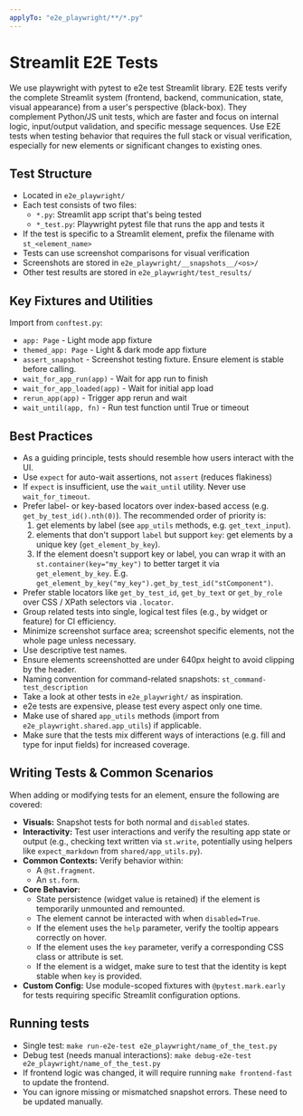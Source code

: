 ```yaml
---
applyTo: "e2e_playwright/**/*.py"
---
```


# Streamlit E2E Tests

We use playwright with pytest to e2e test Streamlit library. E2E tests verify the complete Streamlit system (frontend, backend, communication, state, visual appearance) from a user's perspective (black-box). They complement Python/JS unit tests, which are faster and focus on internal logic, input/output validation, and specific message sequences. Use E2E tests when testing behavior that requires the full stack or visual verification, especially for new elements or significant changes to existing ones.

## Test Structure

- Located in `e2e_playwright/`
- Each test consists of two files:
  - `*.py`: Streamlit app script that's being tested
  - `*_test.py`: Playwright pytest file that runs the app and tests it
- If the test is specific to a Streamlit element, prefix the filename with `st_<element_name>`
- Tests can use screenshot comparisons for visual verification
- Screenshots are stored in `e2e_playwright/__snapshots__/<os>/`
- Other test results are stored in `e2e_playwright/test_results/`

## Key Fixtures and Utilities

Import from `conftest.py`:

- `app: Page` - Light mode app fixture
- `themed_app: Page` - Light & dark mode app fixture
- `assert_snapshot` - Screenshot testing fixture. Ensure element is stable before calling.
- `wait_for_app_run(app)` - Wait for app run to finish
- `wait_for_app_loaded(app)` - Wait for initial app load
- `rerun_app(app)` - Trigger app rerun and wait
- `wait_until(app, fn)` - Run test function until True or timeout

## Best Practices

- As a guiding principle, tests should resemble how users interact with the UI.
- Use `expect` for auto-wait assertions, not `assert` (reduces flakiness)
- If `expect` is insufficient, use the `wait_until` utility. Never use `wait_for_timeout`.
- Prefer label- or key-based locators over index-based access (e.g. `get_by_test_id().nth(0)`). The recommended order of priority is:
  1. get elements by label (see `app_utils` methods, e.g. `get_text_input`).
  2. elements that don't support `label` but support `key`: get elements by a unique key (`get_element_by_key`).
  3. If the element doesn't support key or label, you can wrap it with an `st.container(key="my_key")` to better target it via `get_element_by_key`. E.g. `get_element_by_key("my_key").get_by_test_id("stComponent")`.
- Prefer stable locators like `get_by_test_id`, `get_by_text` or `get_by_role` over CSS / XPath selectors via `.locator`.
- Group related tests into single, logical test files (e.g., by widget or feature) for CI efficiency.
- Minimize screenshot surface area; screenshot specific elements, not the whole page unless necessary.
- Use descriptive test names.
- Ensure elements screenshotted are under 640px height to avoid clipping by the header.
- Naming convention for command-related snapshots: `st_command-test_description`
- Take a look at other tests in `e2e_playwright/` as inspiration.
- e2e tests are expensive, please test every aspect only one time.
- Make use of shared `app_utils` methods (import from `e2e_playwright.shared.app_utils`) if applicable.
- Make sure that the tests mix different ways of interactions (e.g. fill and type for input fields) for increased coverage.

## Writing Tests & Common Scenarios

When adding or modifying tests for an element, ensure the following are covered:

- **Visuals:** Snapshot tests for both normal and `disabled` states.
- **Interactivity:** Test user interactions and verify the resulting app state or output (e.g., checking text written via `st.write`, potentially using helpers like `expect_markdown` from `shared/app_utils.py`).
- **Common Contexts:** Verify behavior within:
  - A `@st.fragment`.
  - An `st.form`.
- **Core Behavior:**
  - State persistence (widget value is retained) if the element is temporarily unmounted and remounted.
  - The element cannot be interacted with when `disabled=True`.
  - If the element uses the `help` parameter, verify the tooltip appears correctly on hover.
  - If the element uses the `key` parameter, verify a corresponding CSS class or attribute is set.
  - If the element is a widget, make sure to test that the identity is kept stable when `key` is provided.
- **Custom Config:** Use module-scoped fixtures with `@pytest.mark.early` for tests requiring specific Streamlit configuration options.

## Running tests

- Single test: `make run-e2e-test e2e_playwright/name_of_the_test.py`
- Debug test (needs manual interactions): `make debug-e2e-test e2e_playwright/name_of_the_test.py`
- If frontend logic was changed, it will require running `make frontend-fast` to update the frontend.
- You can ignore missing or mismatched snapshot errors. These need to be updated manually.
